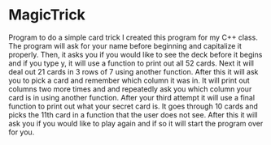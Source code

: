 # MagicTrick
Program to do a simple card trick
I created this program for my C++ class.
The program will ask for your name before beginning and capitalize it properly.
Then, it asks you if you would like to see the deck before it begins and if you type y,
it will use a function to print out all 52 cards.
Next it will deal out 21 cards in 3 rows of 7 using another function.
After this it will ask you to pick a card and remember which column it was in.
It will print out columns two more times and and repeatedly ask you which column your card is in using another function.
After your third attempt it will use a final function to print out what your secret card is.
It goes through 10 cards and picks the 11th card in a function that the user does not see.
After this it will ask you if you would like to play again and if so it will start the program over for you.
